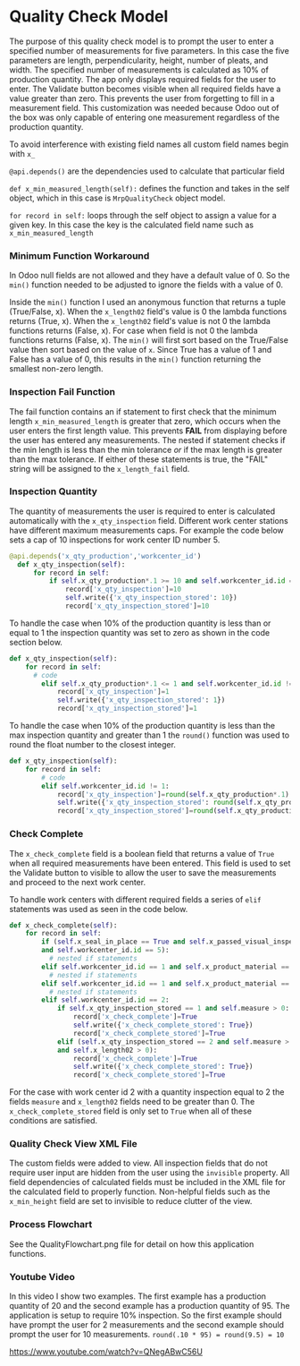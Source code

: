 # Quality Check Model
The purpose of this quality check model is to prompt the user to enter a specified number of measurements for five parameters. In this case the five parameters are length, perpendicularity, height, number of pleats, and width. The specified number of measurements is calculated as 10% of production quantity. The app only displays required fields for the user to enter. The Validate button becomes visible when all required fields have a value greater than zero. This prevents the user from forgetting to fill in a measurement field. This customization was needed because Odoo out of the box was only capable of entering one measurement regardless of the production quantity.

To avoid interference with existing field names all custom field names begin with `x_`

`@api.depends()` are the dependencies used to calculate that particular field

`def x_min_measured_length(self):` defines the function and takes in the self object, which in this case is `MrpQualityCheck` object model.

`for record in self:` loops through the self object to assign a value for a given key. In this case the key is the calculated field name such as `x_min_measured_length`

### Minimum Function Workaround
In Odoo null fields are not allowed and they have a default value of 0. So the `min()` function needed to be adjusted to ignore the fields with a value of 0.

Inside the `min()` function I used an anonymous function that returns a tuple (True/False, x). When the `x_length02` field's value is 0 the lambda functions returns (True, x). When the `x_length02` field's value is not 0 the lambda functions returns (False, x). For case when field is not 0 the lambda functions returns (False, x). The `min()` will first sort based on the True/False value then sort based on the value of `x`. Since True has a value of 1 and False has a value of 0, this results in the `min()` function returning the smallest non-zero length.

### Inspection Fail Function
The fail function contains an if statement to first check that the minimum length `x_min_measured_length` is greater that zero, which occurs when the user enters the first length value. This prevents **FAIL** from displaying before the user has entered any measurements. The nested if statement checks if the min length is less than the min tolerance *or* if the max length is greater than the max tolerance. If either of these statements is true, the "FAIL" string will be assigned to the `x_length_fail` field.

### Inspection Quantity
The quantity of measurements the user is required to enter is calculated automatically with the `x_qty_inspection` field. Different work center stations have different maximum measurements caps. For example the code below sets a cap of 10 inspections for work center ID number 5.
```python
@api.depends('x_qty_production','workcenter_id')
  def x_qty_inspection(self):
      for record in self:
          if self.x_qty_production*.1 >= 10 and self.workcenter_id.id == 5:
              record['x_qty_inspection']=10
              self.write({'x_qty_inspection_stored': 10})
              record['x_qty_inspection_stored']=10
```
To handle the case when 10% of the production quantity is less than or equal to 1 the inspection quantity was set to zero as shown in the code section below.
```python
def x_qty_inspection(self):
    for record in self:
      # code
        elif self.x_qty_production*.1 <= 1 and self.workcenter_id.id != 1:
            record['x_qty_inspection']=1
            self.write({'x_qty_inspection_stored': 1})
            record['x_qty_inspection_stored']=1
```
To handle the case when 10% of the production quantity is less than the max inspection quantity and greater than 1 the `round()` function was used to round the float number to the closest integer.
```python
def x_qty_inspection(self):
    for record in self:
        # code
        elif self.workcenter_id.id != 1:
            record['x_qty_inspection']=round(self.x_qty_production*.1)
            self.write({'x_qty_inspection_stored': round(self.x_qty_production*.1)})
            record['x_qty_inspection_stored']=round(self.x_qty_production*.1)
```

### Check Complete
The `x_check_complete` field is a boolean field that returns a value of `True` when all required measurements have been entered. This field is used to set the Validate button to visible to allow the user to save the measurements and proceed to the next work center.

To handle work centers with different required fields a series of `elif` statements was used as seen in the code below.
```python
def x_check_complete(self):
    for record in self:
        if (self.x_seal_in_place == True and self.x_passed_visual_inspection == True
        and self.workcenter_id.id == 5):
          # nested if statements
        elif self.workcenter_id.id == 1 and self.x_product_material == 'metal':
          # nested if statements
        elif self.workcenter_id.id == 1 and self.x_product_material == 'nylon':
          # nested if statements
        elif self.workcenter_id.id == 2:
            if self.x_qty_inspection_stored == 1 and self.measure > 0:
                record['x_check_complete']=True
                self.write({'x_check_complete_stored': True})
                record['x_check_complete_stored']=True
            elif (self.x_qty_inspection_stored == 2 and self.measure > 0
            and self.x_length02 > 0):
                record['x_check_complete']=True
                self.write({'x_check_complete_stored': True})
                record['x_check_complete_stored']=True
```
For the case with work center id 2 with a quantity inspection equal to 2 the fields `measure` and `x_length02` fields need to be greater than 0. The `x_check_complete_stored` field is only set to `True` when all of these conditions are satisfied.

### Quality Check View XML File
The custom fields were added to view. All inspection fields that do not require user input are hidden from the user using the `invisible` property. All field dependencies of calculated fields must be included in the XML file for the calculated field to properly function. Non-helpful fields such as the `x_min_height` field are set to invisible to reduce clutter of the view.

### Process Flowchart
See the QualityFlowchart.png file for detail on how this application functions.

### Youtube Video
In this video I show two examples. The first example has a production quantity of 20 and the second example has a production quantity of 95. The application is setup to require 10% inspection. So the first example should have prompt the user for 2 measurements and the second example should prompt the user for 10 measurements. `round(.10 * 95) = round(9.5) = 10`

<https://www.youtube.com/watch?v=QNegABwC56U>
